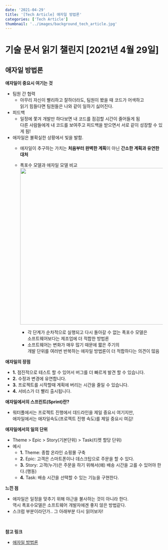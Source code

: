 ```yaml
---
date: '2021-04-29'
title: '[Tech Article] 애자일 방법론'
categories: ['Tech Article']
thumbnail: '../images/background_tech_article.jpg'
---
```


# 기술 문서 읽기 챌린지 [2021년 4월 29일]

## **애자일 방법론**

**애자일이 중요시 여기는 것**

-   팀원 간 협력
    -   아무리 자신이 빨리하고 잘하더라도, 팀원이 봤을 때 코드가 어색하고  
         읽기 힘들다면 팀원들은 나와 같이 일하기 싫어진다.
-   피드백
    -   일정에 쫓겨 개발만 하다보면 내 코드를 점검할 시간이 줄어들게 됨  
         다른 사람들에게 내 코드를 보여주고 피드백을 받으면서 서로 같이 성장할 수 있게 됨!
-   애자일은 불확실한 상황에서 빛을 발함.
    -   애자일이 추구하는 가치는 **처음부터 완벽한 계획**이 아닌 **간소한 계획과 유연한 대처**
    -   폭포수 모델과 애자일 모델 비교  
        <img src="https://user-images.githubusercontent.com/33610315/116555863-d06c8380-a937-11eb-8223-8c083039f9a2.png" width="500">

        -   각 단계가 순차적으로 실행되고 다시 돌아갈 수 없는 폭포수 모델은  
            소프트웨어보다는 제조업에 더 적합한 방법론
        -   소프트웨어는 변화가 매우 많기 때문에 짧은 주기의  
            개발 단위를 여러번 반복하는 애자일 방법론이 더 적합하다는 의견이 많음

**애자일의 장점**

-   **1.** 점진적으로 테스트 할 수 있어서 버그를 더 빠르게 발견 할 수 있습니다.
-   **2.** 수정과 변경에 유연합니다.
-   **3.** 프로젝트를 시작할때 계획에 버리는 시간을 줄일 수 있습니다.
-   **4.** 서비스가 더 빨리 출시됩니다.

**애자일에서의 스프린트(Sprint)란?**

-   워터폴에서는 프로젝트 진행에서 데드라인을 제일 중요시 여기지만,  
     애자일에서는 애자일속도(프로젝트 진행 속도)를 제일 중요시 여김!

**애자일에서의 일의 단위**

-   Theme > Epic > Story(기본단위) > Task(티켓 할당 단위)
-   예시
    -   **1.** Theme: 종합 온라인 쇼핑몰 구축
    -   **2.** Epic: 고객은 스마트폰이나 데스크탑으로 주문을 할 수 있다.
    -   **3.** Story: 고객(누가)은 주문을 하기 위해서(왜) 배송 시간을 고를 수 있어야 한다.(행동)
    -   **4.** Task: 배송 시간을 선택할 수 있는 기능을 구현한다.

**느낀 점**

-   애자일은 일정을 맞추기 위해 야근을 불사하는 것이 아니라 한다.  
    역시 폭포수모델은 소프트웨어 개발자에겐 좋지 않은 방법같다.
-   스크럼 부분이라던가.. 그 아래부분 다시 읽어보자!

<br/>

**참고 링크**

-   [애자일 방법론](https://simsimjae.medium.com/애자일-방법론-753368aa3058)
